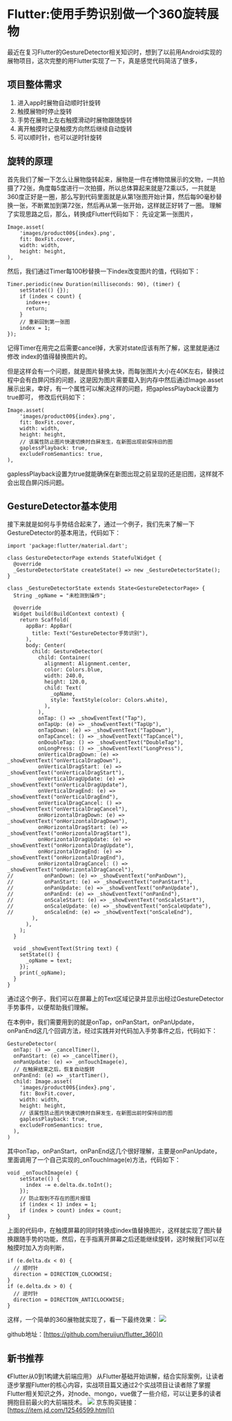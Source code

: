 # Flutter:使用手势识别做一个360旋转展物

最近在复习Flutter的GestureDetector相关知识时，想到了以前用Android实现的展物项目，这次完整的用Flutter实现了一下，真是感觉代码简洁了很多，

## 项目整体需求
1. 进入app时展物自动顺时针旋转
2. 触摸展物时停止旋转
3. 手势在展物上左右触摸滑动时展物跟随旋转
4. 离开触摸时记录触摸方向然后继续自动旋转
5. 可以顺时针，也可以逆时针旋转

## 旋转的原理
首先我们了解一下怎么让展物旋转起来，展物是一件在博物馆展示的文物，一共拍摄了72张，角度每5度进行一次拍摄，所以总体算起来就是72乘以5，一共就是360度正好是一圈，那么写到代码里面就是从第1张图开始计算，然后每90毫秒替换一张，不断累加到第72张，然后再从第一张开始，这样就正好转了一圈。
理解了实现思路之后，那么，转换成Flutter代码如下：
先设定第一张图片，
```
Image.asset(
    'images/product00${index}.png',
    fit: BoxFit.cover,
    width: width,
    height: height,
),
```

然后，我们通过Timer每100秒替换一下index改变图片的值，代码如下：
```
Timer.periodic(new Duration(milliseconds: 90), (timer) {
    setState(() {});
    if (index < count) {
      index++;
      return;
    }
    // 重新回到第一张图
    index = 1;
});
```
记得Timer在用完之后需要cancel掉，大家对state应该有所了解，这里就是通过修改
index的值得替换图片的。

但是这样会有一个问题，就是图片替换太快，而每张图片大小在40K左右，替换过程中会有白屏闪烁的问题，这是因为图片需要载入到内存中然后通过Image.asset展示出来，幸好，有一个属性可以解决这样的问题，把gaplessPlayback设置为true即可， 修改后代码如下：
```
Image.asset(
    'images/product00${index}.png',
    fit: BoxFit.cover,
    width: width,
    height: height,
    // 该属性防止图片快速切换时白屏发生，在新图出现前保持旧的图
    gaplessPlayback: true,
    excludeFromSemantics: true,
),
```

gaplessPlayback设置为true就能确保在新图出现之前呈现的还是旧图，这样就不会出现白屏闪烁问题。

## GestureDetector基本使用
接下来就是如何与手势结合起来了，通过一个例子，我们先来了解一下GestureDetector的基本用法，代码如下：
```
import 'package:flutter/material.dart';

class GestureDetectorPage extends StatefulWidget {
  @override
  _GestureDetectorState createState() => new _GestureDetectorState();
}

class _GestureDetectorState extends State<GestureDetectorPage> {
  String _opName = "未检测到操作";

  @override
  Widget build(BuildContext context) {
    return Scaffold(
      appBar: AppBar(
        title: Text("GestureDetector手势识别"),
      ),
      body: Center(
        child: GestureDetector(
          child: Container(
            alignment: Alignment.center,
            color: Colors.blue,
            width: 240.0,
            height: 120.0,
            child: Text(
              _opName,
              style: TextStyle(color: Colors.white),
            ),
          ),
          onTap: () => _showEventText("Tap"),
          onTapUp: (e) => _showEventText("TapUp"),
          onTapDown: (e) => _showEventText("TapDown"),
          onTapCancel: () => _showEventText("TapCancel"),
          onDoubleTap: () => _showEventText("DoubleTap"),
          onLongPress: () => _showEventText("LongPress"),
          onVerticalDragDown: (e) => _showEventText("onVerticalDragDown"),
          onVerticalDragStart: (e) => _showEventText("onVerticalDragStart"),
          onVerticalDragUpdate: (e) => _showEventText("onVerticalDragUpdate"),
          onVerticalDragEnd: (e) => _showEventText("onVerticalDragEnd"),
          onVerticalDragCancel: () => _showEventText("onVerticalDragCancel"),
          onHorizontalDragDown: (e) => _showEventText("onHorizontalDragDown"),
          onHorizontalDragStart: (e) => _showEventText("onHorizontalDragStart"),
          onHorizontalDragUpdate: (e) => _showEventText("onHorizontalDragUpdate"),
          onHorizontalDragEnd: (e) => _showEventText("onHorizontalDragEnd"),
          onHorizontalDragCancel: () => _showEventText("onHorizontalDragCancel"),
//          onPanDown: (e) => _showEventText("onPanDown"),
//          onPanStart: (e) => _showEventText("onPanStart"),
//          onPanUpdate: (e) => _showEventText("onPanUpdate"),
//          onPanEnd: (e) => _showEventText("onPanEnd"),
//          onScaleStart: (e) => _showEventText("onScaleStart"),
//          onScaleUpdate: (e) => _showEventText("onScaleUpdate"),
//          onScaleEnd: (e) => _showEventText("onScaleEnd"),
        ),
      ),
    );
  }

  void _showEventText(String text) {
    setState(() {
      _opName = text;
    });
    print(_opName);
  }
}
```

通过这个例子，我们可以在屏幕上的Text区域记录并显示出经过GestureDetector手势事件，以便帮助我们理解。

在本例中，我们需要用到的就是onTap，onPanStart，onPanUpdate，onPanEnd这几个回调方法，经过实践并对代码加入手势事件之后，代码如下：
```
GestureDetector(
  onTap: () => _cancelTimer(),
  onPanStart: (e) => _cancelTimer(),
  onPanUpdate: (e) => _onTouchImage(e),
  // 在触屏结束之后，恢复自动旋转
  onPanEnd: (e) => _startTimer(),
  child: Image.asset(
    'images/product00${index}.png',
    fit: BoxFit.cover,
    width: width,
    height: height,
    // 该属性防止图片快速切换时白屏发生，在新图出前时保持旧的图
    gaplessPlayback: true,
    excludeFromSemantics: true,
  ),
)
```

其中onTap，onPanStart，onPanEnd这几个很好理解，主要是onPanUpdate，里面调用了一个自己实现的_onTouchImage(e)方法，代码如下：
```
void _onTouchImage(e) {
    setState(() {
      index -= e.delta.dx.toInt();
    });
    // 防止取到不存在的图片报错
    if (index < 1) index = 1;
    if (index > count) index = count;
}
```

上面的代码中，在触摸屏幕的同时转换成index值替换图片，这样就实现了图片替换跟随手势的功能，然后，在手指离开屏幕之后还能继续旋转，这时候我们可以在触摸时加入方向判断，
```
if (e.delta.dx < 0) {
  // 顺时针
  direction = DIRECTION_CLOCKWISE;
}
if (e.delta.dx > 0) {
  // 逆时针
  direction = DIRECTION_ANTICLOCKWISE;
}
```

这样，一个简单的360展物就实现了，看一下最终效果：
![](https://raw.githubusercontent.com/heruijun/chahu/master/wu.gif)

github地址：[https://github.com/heruijun/flutter_360]()

## 新书推荐
《Flutter从0到1构建大前端应用》
从Flutter基础开始讲解，结合实际案例，让读者逐步掌握Flutter的核心内容，实战项目篇又通过2个实战项目让读者除了掌握Flutter相关知识之外，对node、mongo，vue做了一些介绍，可以让更多的读者拥抱目前最火的大前端技术。
![](https://img14.360buyimg.com/n1/jfs/t1/55763/28/4089/173115/5d1d7041E7d6bc656/d681b55e89bac6f6.jpg)
京东购买链接：[https://item.jd.com/12546599.html]()